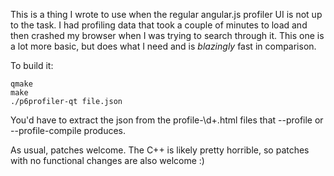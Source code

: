 This is a thing I wrote to use when the regular angular.js profiler UI is not up to the task.
I had profiling data that took a couple of minutes to load and then crashed my browser when
I was trying to search through it. This one is a lot more basic, but does what I need and
is *blazingly* fast in comparison.

To build it:

    qmake
    make
    ./p6profiler-qt file.json

You'd have to extract the json from the profile-\d+.html files that --profile or
--profile-compile produces.

As usual, patches welcome. The C++ is likely pretty horrible, so patches with no functional
changes are also welcome :)
